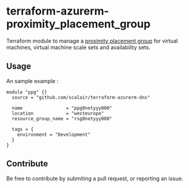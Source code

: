 # terraform-azurerm-proximity_placement_group

Terraform module to manage a [proximity placement group](https://registry.terraform.io/providers/hashicorp/azurerm/latest/docs/resources/proximity_placement_group) for virtual machines, virtual machine scale sets and availability sets.

## Usage

An sample example :

```hcl
module "ppg" {}
  source = "github.com/scalair/terraform-azurerm-dns"

  name                = "ppg0netyyy000"
  location            = "westeurope"
  resource_group_name = "rsg0netyyy000"

  tags = {
    environment = "Development"
  }
}
```

## Contribute

Be free to contribute by submiting a pull request, or reporting an issue.
